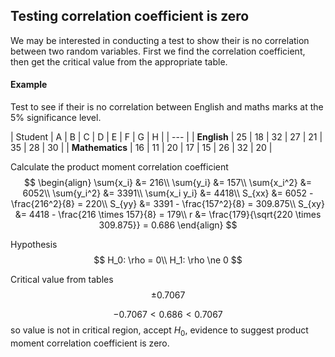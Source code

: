 ## Testing correlation coefficient is zero
We may be interested in conducting a test to show their is no correlation between two random variables. First we find the correlation coefficient, then get the critical value from the appropriate table.

#### Example
Test to see if their is no correlation between English and maths marks at the 5% significance level.

| Student | A | B | C | D | E | F | G | H |
| --- |
| **English** | 25 | 18 | 32 | 27 | 21 | 35 | 28 | 30 |
| **Mathematics** | 16 | 11 | 20 | 17 | 15 | 26 | 32 | 20 |

Calculate the product moment correlation coefficient
$$
\begin{align}
\sum{x_i} &= 216\\
\sum{y_i} &= 157\\
\sum{x_i^2} &= 6052\\
\sum{y_i^2} &= 3391\\
\sum{x_i y_i} &= 4418\\
S_{xx} &= 6052 - \frac{216^2}{8} = 220\\
S_{yy} &= 3391 - \frac{157^2}{8} = 309.875\\
S_{xy} &= 4418 - \frac{216 \times 157}{8} = 179\\
r &= \frac{179}{\sqrt{220 \times 309.875}} = 0.686
\end{align}
$$

Hypothesis
$$
H_0: \rho = 0\\
H_1: \rho \ne 0
$$ 

Critical value from tables
$$
\pm0.7067
$$

$$-0.7067 < 0.686 < 0.7067$$ so value is not in critical region, accept $H_0$, evidence to suggest product moment correlation coefficient is zero.